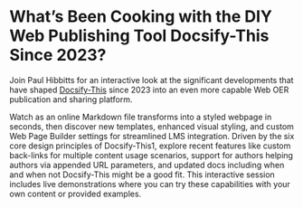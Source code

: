 # What’s Been Cooking with the DIY Web Publishing Tool Docsify-This Since 2023?

Join Paul Hibbitts for an interactive look at the significant developments that have shaped [Docsify-This](https://docsify-this.net) since 2023 into an even more capable Web OER publication and sharing platform.  

Watch as an online Markdown file transforms into a styled webpage in seconds, then discover new templates, enhanced visual styling, and custom Web Page Builder settings for streamlined LMS integration. Driven by the six core design principles of Docsify-This1, explore recent features like custom back-links for multiple content usage scenarios, support for authors helping authors via appended URL parameters, and updated docs including when and when not Docsify-This might be a good fit. This interactive session includes live demonstrations where you can try these capabilities with your own content or provided examples.  

[^1]: Zero Maintenance Publishing, Separation of Content and Presentation, Platform Independence and Choice, Your Content Your Control, Support the 5 Rs of OER, and Authors Helping Other Authors
